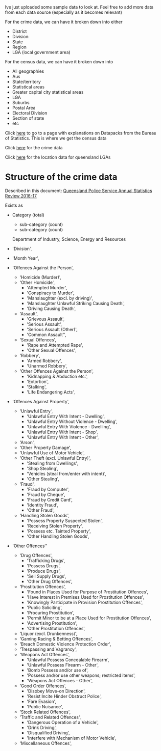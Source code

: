 Ive just uploaded some sample data to look at. Feel free to add more data from each data source (especially as it becomes relevant)

For the crime data, we can have it broken down into either
- District
- Division
- State
- Region
- LGA (local government area)

For the census data, we can have it broken down into 
- All geographies
- Aus
- State/territory
- Statistical areas
- Greater capital city statistical areas
- LGA
- Suburbs
- Postal Area
- Electoral Division
- Section of state
- etc

Click [here](https://www.abs.gov.au/websitedbs/D3310114.nsf/Home/2016%20DataPacks) to go to a page with explanations on Datapacks from the Bureau of Statistics. This is where we get the census data

Click [here](https://www.police.qld.gov.au/maps-and-statistics) for the crime data

Click [here](https://data.gov.au/dataset/ds-dga-16803f0b-6934-41ae-bf82-d16265784c7f/details?q=QLD%20Boundaries%20-%20Geoscape) for the location data for queensland LGAs


# Structure of the crime data
Described in this document: [Queensland Police Service Annual Statistics Review 2016-17](https://www.police.qld.gov.au/sites/default/files/2019-01/AnnualStatisticalReview_2016-17.pdf)

Exists as
- Category (total)
    - sub-category (count)
    - sub-category (count)

	Department of Industry, Science, Energy and Resources

- 'Division',
- 'Month Year',
- 'Offences Against the Person',
	- 'Homicide (Murder)',
	- 'Other Homicide',
		- 'Attempted Murder',
		- 'Conspiracy to Murder',
		- 'Manslaughter (excl. by driving)',
		- 'Manslaughter Unlawful Striking Causing Death',
		- 'Driving Causing Death',
	- 'Assault',
		- 'Grievous Assault',
		- 'Serious Assault',
		- 'Serious Assault (Other)',
		- 'Common Assault'',
	- 'Sexual Offences',
		- 'Rape and Attempted Rape',
		- 'Other Sexual Offences',
	- 'Robbery',
		- 'Armed Robbery',
		- 'Unarmed Robbery',
	- 'Other Offences Against the Person',
		- 'Kidnapping & Abduction etc.',
		- 'Extortion',
		- 'Stalking',
		- 'Life Endangering Acts',
- 'Offences Against Property',
	- 'Unlawful Entry',
		- 'Unlawful Entry With Intent - Dwelling',
		- 'Unlawful Entry Without Violence - Dwelling',
		- 'Unlawful Entry With Violence - Dwelling',
		- 'Unlawful Entry With Intent - Shop',
		- 'Unlawful Entry With Intent - Other',
	- 'Arson',
	- 'Other Property Damage',
	- 'Unlawful Use of Motor Vehicle',
	- 'Other Theft (excl. Unlawful Entry)',
		- 'Stealing from Dwellings',
		- 'Shop Stealing',
		- 'Vehicles (steal from/enter with intent)',
		- 'Other Stealing',
	- 'Fraud',
		- 'Fraud by Computer',
		- 'Fraud by Cheque',
		- 'Fraud by Credit Card',
		- 'Identity Fraud',
		- 'Other Fraud',
	- 'Handling Stolen Goods',
		- 'Possess Property Suspected Stolen',
		- 'Receiving Stolen Property',
		- 'Possess etc. Tainted Property',
		- 'Other Handling Stolen Goods',
- 'Other Offences''
	- 'Drug Offences',
		- 'Trafficking Drugs',
		- 'Possess Drugs',
		- 'Produce Drugs',
		- 'Sell Supply Drugs',
		- 'Other Drug Offences',
	- 'Prostitution Offences',
		- 'Found in Places Used for Purpose of Prostitution Offences',
		- 'Have Interest in Premises Used for Prostitution Offences',
		- 'Knowingly Participate in Provision Prostitution Offences',
		- 'Public Soliciting',
		- 'Procuring Prostitution',
		- 'Permit Minor to be at a Place Used for Prostitution Offences',
		- 'Advertising Prostitution',
		- 'Other Prostitution Offences',
	- 'Liquor (excl. Drunkenness)',
	- 'Gaming Racing & Betting Offences',
	- 'Breach Domestic Violence Protection Order',
	- 'Trespassing and Vagrancy',
	- 'Weapons Act Offences',
		- 'Unlawful Possess Concealable Firearm',
		- 'Unlawful Possess Firearm - Other',
		- 'Bomb Possess and/or use of',
		- 'Possess and/or use other weapons; restricted items',
		- 'Weapons Act Offences - Other',
	- 'Good Order Offences',
		- 'Disobey Move-on Direction',
		- 'Resist Incite Hinder Obstruct Police',
		- 'Fare Evasion',
		- 'Public Nuisance',
	- 'Stock Related Offences',
	- 'Traffic and Related Offences',
		- 'Dangerous Operation of a Vehicle',
		- 'Drink Driving',
		- 'Disqualified Driving',
		- 'Interfere with Mechanism of Motor Vehicle',
	- 'Miscellaneous Offences',
